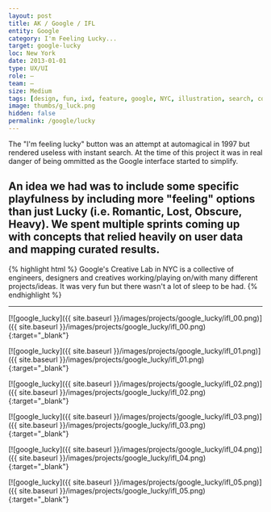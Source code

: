 ```yaml
---
layout: post
title: AK / Google / IFL
entity: Google
category: I'm Feeling Lucky...
target: google-lucky
loc: New York
date: 2013-01-01
type: UX/UI
role: –
team: –
size: Medium
tags: [design, fun, ixd, feature, google, NYC, illustration, search, concept, sprints]
image: thumbs/g_luck.png
hidden: false
permalink: /google/lucky
---
```


<div class="bg_color_none">
	<div class="large_words">
	The "I'm feeling lucky" button was an attempt at automagical in 1997 but rendered useless with instant search. At the time of this project it was in real danger of being ommitted as the Google interface started to&nbsp;simplify.
	</div>
</div>

## An idea we had was to include some specific playfulness by including more "feeling" options than just Lucky (i.e. Romantic, Lost, Obscure, Heavy). We spent multiple sprints coming up with concepts that relied heavily on user data and mapping curated results. 


{% highlight html %}
Google's Creative Lab in NYC is a collective of engineers, designers and creatives working/playing on/with many different projects/ideas. It was very fun but there wasn't a lot of sleep to be had.
{% endhighlight %}

---


[![google_lucky]({{ site.baseurl }}/images/projects/google_lucky/ifl_00.png)]({{ site.baseurl }}/images/projects/google_lucky/ifl_00.png){:target="_blank"}

[![google_lucky]({{ site.baseurl }}/images/projects/google_lucky/ifl_01.png)]({{ site.baseurl }}/images/projects/google_lucky/ifl_01.png){:target="_blank"}

[![google_lucky]({{ site.baseurl }}/images/projects/google_lucky/ifl_02.png)]({{ site.baseurl }}/images/projects/google_lucky/ifl_02.png){:target="_blank"}

[![google_lucky]({{ site.baseurl }}/images/projects/google_lucky/ifl_03.png)]({{ site.baseurl }}/images/projects/google_lucky/ifl_03.png){:target="_blank"}

[![google_lucky]({{ site.baseurl }}/images/projects/google_lucky/ifl_04.png)]({{ site.baseurl }}/images/projects/google_lucky/ifl_04.png){:target="_blank"}

[![google_lucky]({{ site.baseurl }}/images/projects/google_lucky/ifl_05.png)]({{ site.baseurl }}/images/projects/google_lucky/ifl_05.png){:target="_blank"}


